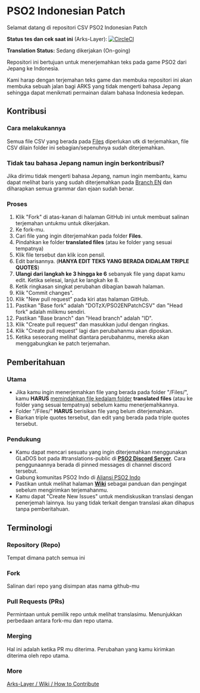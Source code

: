 # PSO2 Indonesian Patch
Selamat datang di repositori CSV PSO2 Indonesian Patch

**Status tes dan cek saat ini** (Arks-Layer): [![CircleCI](https://circleci.com/gh/Arks-Layer/PSO2ENPatchCSV/tree/ID.svg?style=svg)](https://circleci.com/gh/Arks-Layer/PSO2ENPatchCSV/tree/ID)

**Translation Status:** Sedang dikerjakan (On-going)

Repositori ini bertujuan untuk menerjemahkan teks pada game PSO2 dari Jepang ke Indonesia.

Kami harap dengan terjemahan teks game dan membuka repositori ini akan membuka sebuah jalan bagi ARKS yang tidak mengerti bahasa Jepang sehingga dapat menikmati permainan dalam bahasa Indonesia kedepan.

## Kontribusi
### Cara melakukannya
Semua file CSV yang berada pada [Files] diperlukan utk di terjemahkan, file CSV dilain folder ini sebagian/sepenuhnya sudah diterjemahkan.

### Tidak tau bahasa Jepang namun ingin berkontribusi?
Jika dirimu tidak mengerti bahasa Jepang, namun ingin membantu, kamu dapat melihat baris yang sudah diterjemahkan pada [Branch EN] dan diharapkan semua grammar dan ejaan sudah benar.

### Proses
 1. Klik "Fork" di atas-kanan di halaman GitHub ini untuk membuat salinan terjemahan untukmu untuk dikerjakan.
 2. Ke fork-mu.
 3. Cari file yang ingin diterjemahkan pada folder **Files**.
 4. Pindahkan ke folder **translated files** (atau ke folder yang sesuai tempatnya)
 5. Klik file tersebut dan klik icon pensil.
 6. Edit barisannya. (**HANYA EDIT TEKS YANG BERADA DIDALAM TRIPLE QUOTES**)
 7. **Ulangi dari langkah ke 3 hingga ke 6** sebanyak file yang dapat kamu edit. Ketika selesai, lanjut ke langkah ke 8.
 8. Ketik ringkasan singkat perubahan dibagian bawah halaman.
 9. Klik "Commit changes".
 10. Klik "New pull request" pada kiri atas halaman GitHub.
 11. Pastikan "Base fork" adalah "DOTzX/PSO2ENPatchCSV" dan "Head fork" adalah milikmu sendiri.
 12. Pastikan "Base branch" dan "Head branch" adalah "ID".
 13. Klik "Create pull request" dan masukkan judul dengan ringkas.
 14. Klik "Create pull request" lagi dan perubahanmu akan diposkan.
 15. Ketika seseorang melihat diantara perubahanmu, mereka akan menggabungkan ke patch terjemahan.

## Pemberitahuan
### Utama
* Jika kamu ingin menerjemahkan file yang berada pada folder "/Files/", kamu **HARUS** [memindahkan file kedalam folder](https://github.com/blog/1436-moving-and-renaming-files-on-github) **translated files** (atau ke folder yang sesuai tempatnya) sebelum kamu menerjemahkannya.
* Folder "/Files/" **HARUS** berisikan file yang belum diterjemahkan.
* Biarkan triple quotes tersebut, dan edit yang berada pada triple quotes tersebut.

### Pendukung
* Kamu dapat mencari sesuatu yang ingin diterjemahkan menggunakan GLaDOS bot pada #translations-public di **[PSO2 Discord Server]**. Cara penggunaannya berada di pinned messages di channel discord tersebut.
* Gabung komunitas PSO2 Indo di [Aliansi PSO2 Indo]
* Pastikan untuk melihat halaman **[Wiki]** sebagai panduan dan pengingat sebelum mengirimkan terjemahanmu.
* Kamu dapat "Create New Issues" untuk mendiskusikan translasi dengan penerjemah lainnya. Isu yang tidak terkait dengan translasi akan dihapus tanpa pemberitahuan.

## Terminologi
### Repository (Repo)
Tempat dimana patch semua ini
### Fork
Salinan dari repo yang disimpan atas nama github-mu
### Pull Requests (PRs)
Permintaan untuk pemilik repo untuk melihat translasimu. Menunjukkan perbedaan antara fork-mu dan repo utama.
### Merging
Hal ini adalah ketika PR mu diterima. Perubahan yang kamu kirimkan diterima oleh repo utama.
### More
[Arks-Layer / Wiki / How to Contribute]

[Files]: https://github.com/DOTzX/PSO2ENPatchCSV/tree/ID/Files
[PSO2 Discord Server]: https://discord.gg/PSO2
[Aliansi PSO2 Indo]: https://discord.gg/ZZ28gVC
[Branch EN]: https://github.com/Arks-Layer/PSO2ENPatchCSV/tree/EN
[Wiki]: https://github.com/Arks-Layer/PSO2ENPatchCSV/wiki
[Arks-Layer / Wiki / How to Contribute]: https://github.com/Arks-Layer/PSO2ENPatchCSV/wiki/How-to-contribute
